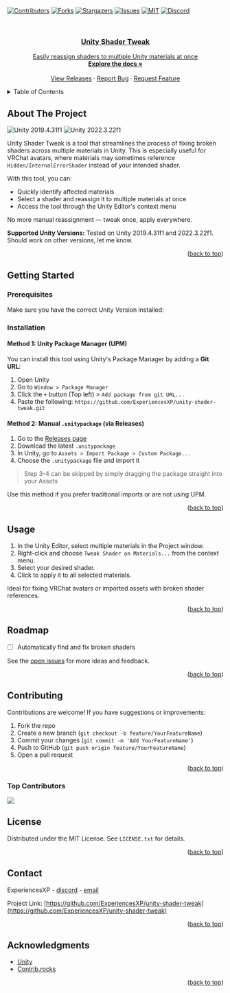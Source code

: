 <!-- Improved compatibility of back to top link: See: https://github.com/othneildrew/Best-README-Template/pull/73 -->
<a id="readme-top"></a>

<!-- PROJECT SHIELDS -->
[![Contributors][contributors-shield]][contributors-url]
[![Forks][forks-shield]][forks-url]
[![Stargazers][stars-shield]][stars-url]
[![Issues][issues-shield]][issues-url]
[![MIT][license-shield]][license-url]
[![Discord][discord-shield]][discord-url]

<!-- PROJECT LOGO -->
<br />
<div align="center">
  <a href="https://github.com/ExperiencesXP/unity-shader-tweak">

  <h3 align="center">Unity Shader Tweak</h3>

  <p align="center">
    Easily reassign shaders to multiple Unity materials at once
    <br />
    <a href="https://github.com/ExperiencesXP/unity-shader-tweak"><strong>Explore the docs »</strong></a>
    <br />
    <br />
    <a href="https://github.com/ExperiencesXP/unity-shader-tweak/releases">View Releases</a>
    ·
    <a href="https://github.com/ExperiencesXP/unity-shader-tweak/issues/new?labels=bug&template=bug-report---.md">Report Bug</a>
    ·
    <a href="https://github.com/ExperiencesXP/unity-shader-tweak/issues/new?labels=enhancement&template=feature-request---.md">Request Feature</a>
  </p>
</div>

<!-- TABLE OF CONTENTS -->
<details>
  <summary>Table of Contents</summary>
  <ol>
    <li><a href="#about-the-project">About The Project</a></li>
    <li><a href="#getting-started">Getting Started</a>
      <ul>
        <li><a href="#prerequisites">Prerequisites</a></li>
        <li><a href="#installation">Installation</a></li>
      </ul>
    </li>
    <li><a href="#usage">Usage</a></li>
    <li><a href="#roadmap">Roadmap</a></li>
    <li><a href="#contributing">Contributing</a></li>
    <li><a href="#license">License</a></li>
    <li><a href="#contact">Contact</a></li>
    <li><a href="#acknowledgments">Acknowledgments</a></li>
  </ol>
</details>

<!-- ABOUT THE PROJECT -->
## About The Project

![Unity 2019.4.31f1](https://img.shields.io/badge/Unity-2019.4.31f1-green?logo=unity)
![Unity 2022.3.22f1](https://img.shields.io/badge/Unity-2022.3.22f1-green?logo=unity)

Unity Shader Tweak is a tool that streamlines the process of fixing broken shaders across multiple materials in Unity. This is especially useful for VRChat avatars, where materials may sometimes reference `Hidden/InternalErrorShader` instead of your intended shader.

With this tool, you can:
- Quickly identify affected materials
- Select a shader and reassign it to multiple materials at once
- Access the tool through the Unity Editor's context menu

No more manual reassignment — tweak once, apply everywhere.

**Supported Unity Versions:** Tested on Unity 2019.4.31f1 and 2022.3.22f1. Should work on other versions, let me know.

<p align="right">(<a href="#readme-top">back to top</a>)</p>

<!-- GETTING STARTED -->
## Getting Started

### Prerequisites

Make sure you have the correct Unity Version installed:

### Installation

#### Method 1: Unity Package Manager (UPM)

You can install this tool using Unity's Package Manager by adding a **Git URL**:

1. Open Unity
2. Go to `Window > Package Manager`
3. Click the `+` button (Top left) > `Add package from git URL...`
4. Paste the following: `https://github.com/ExperiencesXP/unity-shader-tweak.git`

#### Method 2: Manual `.unitypackage` (via Releases)

1. Go to the [Releases page](https://github.com/ExperiencesXP/unity-shader-tweak/releases)
2. Download the latest `.unitypackage`
3. In Unity, go to `Assets > Import Package > Custom Package...`
4. Choose the `.unitypackage` file and import it

> Step 3-4 can be skipped by simply dragging the package straight into your Assets

Use this method if you prefer traditional imports or are not using UPM.


<p align="right">(<a href="#readme-top">back to top</a>)</p>

<!-- USAGE EXAMPLES -->
## Usage

1. In the Unity Editor, select multiple materials in the Project window.
2. Right-click and choose `Tweak Shader on Materials...` from the context menu.
3. Select your desired shader.
4. Click to apply it to all selected materials.

Ideal for fixing VRChat avatars or imported assets with broken shader references.

<p align="right">(<a href="#readme-top">back to top</a>)</p>

<!-- ROADMAP -->
## Roadmap

- [ ] Automatically find and fix broken shaders

See the [open issues](https://github.com/ExperiencesXP/unity-shader-tweak/issues) for more ideas and feedback.

<p align="right">(<a href="#readme-top">back to top</a>)</p>

<!-- CONTRIBUTING -->
## Contributing

Contributions are welcome! If you have suggestions or improvements:

1. Fork the repo
2. Create a new branch (`git checkout -b feature/YourFeatureName`)
3. Commit your changes (`git commit -m 'Add YourFeatureName'`)
4. Push to GitHub (`git push origin feature/YourFeatureName`)
5. Open a pull request

<p align="right">(<a href="#readme-top">back to top</a>)</p>

### Top Contributors

<a href="https://github.com/ExperiencesXP/unity-shader-tweak/graphs/contributors">
  <img src="https://contrib.rocks/image?repo=ExperiencesXP/unity-shader-tweak" />
</a>

<!-- LICENSE -->
## License

Distributed under the MIT License. See `LICENSE.txt` for details.

<p align="right">(<a href="#readme-top">back to top</a>)</p>

<!-- CONTACT -->
## Contact

ExperiencesXP - [discord](https://discord.com/users/558762972684484622) - [email](mailto:gitexperiences@gmail.com)

Project Link: [https://github.com/ExperiencesXP/unity-shader-tweak](https://github.com/ExperiencesXP/unity-shader-tweak)

<p align="right">(<a href="#readme-top">back to top</a>)</p>

<!-- ACKNOWLEDGMENTS -->
## Acknowledgments

* [Unity](https://unity.com/)
* [Contrib.rocks](https://contrib.rocks)

<p align="right">(<a href="#readme-top">back to top</a>)</p>

<!-- MARKDOWN LINKS & IMAGES -->
[contributors-shield]: https://img.shields.io/github/contributors/ExperiencesXP/unity-shader-tweak.svg?style=for-the-badge
[contributors-url]: https://github.com/ExperiencesXP/unity-shader-tweak/graphs/contributors
[forks-shield]: https://img.shields.io/github/forks/ExperiencesXP/unity-shader-tweak.svg?style=for-the-badge
[forks-url]: https://github.com/ExperiencesXP/unity-shader-tweak/network/members
[stars-shield]: https://img.shields.io/github/stars/ExperiencesXP/unity-shader-tweak.svg?style=for-the-badge
[stars-url]: https://github.com/ExperiencesXP/unity-shader-tweak/stargazers
[issues-shield]: https://img.shields.io/github/issues/ExperiencesXP/unity-shader-tweak.svg?style=for-the-badge
[issues-url]: https://github.com/ExperiencesXP/unity-shader-tweak/issues
[license-shield]: https://img.shields.io/github/license/ExperiencesXP/unity-shader-tweak.svg?style=for-the-badge
[license-url]: https://github.com/ExperiencesXP/unity-shader-tweak/blob/main/LICENSE
[discord-shield]: https://img.shields.io/badge/Discord-5865F2?style=for-the-badge&logo=discord&logoColor=white
[discord-url]: https://discord.com/users/558762972684484622
[product-screenshot]: images/screenshot.png